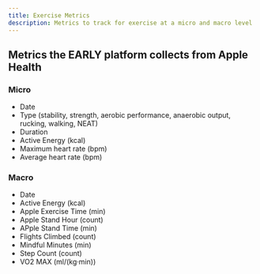 ```yaml
---
title: Exercise Metrics
description: Metrics to track for exercise at a micro and macro level
---
```


## Metrics the EARLY platform collects from Apple Health

### Micro

- Date
- Type (stability, strength, aerobic performance, anaerobic output, rucking, walking, NEAT)
- Duration
- Active Energy (kcal)
- Maximum heart rate (bpm)
- Average heart rate (bpm)

### Macro

- Date
- Active Energy (kcal)
- Apple Exercise Time (min)
- Apple Stand Hour (count)
- APple Stand Time (min)
- Flights Climbed (count)
- Mindful Minutes (min)
- Step Count (count)
- VO2 MAX (ml/(kg·min))
